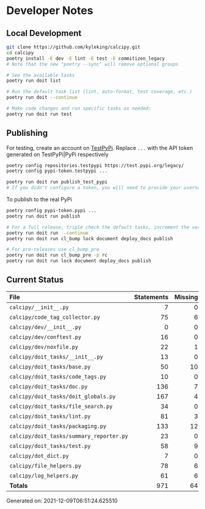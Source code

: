 # Developer Notes

## Local Development

```sh
git clone https://github.com/kyleking/calcipy.git
cd calcipy
poetry install -E dev -E lint -E test -E commitizen_legacy
# Note that the new "poetry --sync" will remove optional groups

# See the available tasks
poetry run doit list

# Run the default task list (lint, auto-format, test coverage, etc.)
poetry run doit --continue

# Make code changes and run specific tasks as needed:
poetry run doit run test
```

## Publishing

For testing, create an account on [TestPyPi](https://test.pypi.org/legacy/). Replace `...` with the API token generated on TestPyPi|PyPi respectively

```sh
poetry config repositories.testpypi https://test.pypi.org/legacy/
poetry config pypi-token.testpypi ...

poetry run doit run publish_test_pypi
# If you didn't configure a token, you will need to provide your username and password to publish
```

To publish to the real PyPi

```sh
poetry config pypi-token.pypi ...
poetry run doit run publish

# For a full release, triple check the default tasks, increment the version, rebuild documentation, and publish!
poetry run doit run --continue
poetry run doit run cl_bump lock document deploy_docs publish

# For pre-releases use cl_bump_pre
poetry run doit run cl_bump_pre -p rc
poetry run doit run lock document deploy_docs publish
```

## Current Status

<!-- {cts} COVERAGE -->
| File                                     |   Statements |   Missing |   Excluded | Coverage   |
|:-----------------------------------------|-------------:|----------:|-----------:|:-----------|
| `calcipy/__init__.py`                    |            7 |         0 |          0 | 100.0%     |
| `calcipy/code_tag_collector.py`          |           75 |         6 |          0 | 92.0%      |
| `calcipy/dev/__init__.py`                |            0 |         0 |          0 | 100.0%     |
| `calcipy/dev/conftest.py`                |           16 |         0 |         23 | 100.0%     |
| `calcipy/dev/noxfile.py`                 |           22 |         1 |         80 | 95.5%      |
| `calcipy/doit_tasks/__init__.py`         |           13 |         0 |          0 | 100.0%     |
| `calcipy/doit_tasks/base.py`             |           50 |        10 |          3 | 80.0%      |
| `calcipy/doit_tasks/code_tags.py`        |           10 |         0 |          0 | 100.0%     |
| `calcipy/doit_tasks/doc.py`              |          136 |         7 |          5 | 94.9%      |
| `calcipy/doit_tasks/doit_globals.py`     |          167 |         4 |         10 | 97.6%      |
| `calcipy/doit_tasks/file_search.py`      |           34 |         0 |          2 | 100.0%     |
| `calcipy/doit_tasks/lint.py`             |           81 |         3 |          0 | 96.3%      |
| `calcipy/doit_tasks/packaging.py`        |          133 |        12 |          3 | 91.0%      |
| `calcipy/doit_tasks/summary_reporter.py` |           23 |         0 |         40 | 100.0%     |
| `calcipy/doit_tasks/test.py`             |           58 |         9 |          0 | 84.5%      |
| `calcipy/dot_dict.py`                    |            7 |         0 |          0 | 100.0%     |
| `calcipy/file_helpers.py`                |           78 |         6 |          3 | 92.3%      |
| `calcipy/log_helpers.py`                 |           61 |         6 |          0 | 90.2%      |
| **Totals**                               |          971 |        64 |        169 | 93.4%      |

Generated on: 2021-12-09T06:51:24.625510
<!-- {cte} -->
